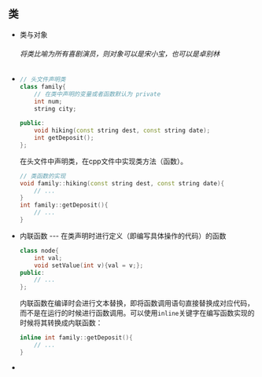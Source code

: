 ## 类

- 类与对象

  ###### 将类比喻为所有喜剧演员，则对象可以是宋小宝，也可以是卓别林

- ```c++
  // 头文件声明类
  class family{
      // 在类中声明的变量或者函数默认为 private
      int num;
      string city;
      
  public:
      void hiking(const string dest, const string date);
      int getDeposit();
  };
  ```

  在头文件中声明类，在cpp文件中实现类方法（函数）。

  ```c++
  // 类函数的实现
  void family::hiking(const string dest, const string date){
      // ...
  }
  int family::getDeposit(){
      // ...
  }
  ```

- 内联函数 --- 在类声明时进行定义（即编写具体操作的代码）的函数

  ```c++
  class node{
      int val;
      void setValue(int v){val = v;};
  public:
      // ...
  };
  ```

  内联函数在编译时会进行文本替换，即将函数调用语句直接替换成对应代码，而不是在运行的时候进行函数调用。可以使用`inline`关键字在编写函数实现的时候将其转换成内联函数：

  ```c++
  inline int family::getDeposit(){
      // ...
  }
  ```

- 







